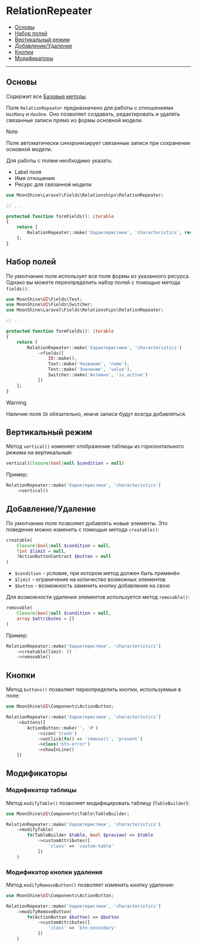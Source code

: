 # RelationRepeater

- [Основы](#basics)
- [Набор полей](#fields)
- [Вертикальный режим](#vertical)
- [Добавление/Удаление](#creatable-removable)
- [Кнопки](#buttons)
- [Модификаторы](#modify)

---

<a name="basics"></a>
## Основы

Содержит все [Базовые методы](/docs/{{version}}/fields/basic-methods).

Поле `RelationRepeater` предназначено для работы с отношениями `HasMany` и `HasOne`. Оно позволяет создавать, редактировать и удалять связанные записи прямо из формы основной модели.

> [!NOTE]
> Поле автоматически синхронизирует связанные записи при сохранении основной модели.

Для работы с полем необходимо указать:
- Label поля
- Имя отношения
- Ресурс для связанной модели

```php
use MoonShine\Laravel\Fields\Relationships\RelationRepeater;

// ...

protected function formFields(): iterable
{
    return [
        RelationRepeater::make('Характеристики', 'characteristics', resource: CharacteristicResource::class)
    ];
}
```

<a name="fields"></a>
## Набор полей

По умолчанию поле использует все поля формы из указанного ресурса. Однако вы можете переопределить набор полей с помощью метода `fields()`:

```php
use MoonShine\UI\Fields\Text;
use MoonShine\UI\Fields\Switcher;
use MoonShine\Laravel\Fields\Relationships\RelationRepeater;

// ...

protected function formFields(): iterable
{
    return [
        RelationRepeater::make('Характеристики', 'characteristics')
            ->fields([
                ID::make(),
                Text::make('Название', 'name'),
                Text::make('Значение', 'value'),
                Switcher::make('Активно', 'is_active')
            ])
    ];
}
```

> [!WARNING]
> Наличие поля `ID` обязательно, иначе записи будут всегда добавляться.

<a name="vertical"></a>
## Вертикальный режим

Метод `vertical()` изменяет отображение таблицы из горизонтального режима на вертикальный:

```php
vertical(Closure|bool|null $condition = null)
```

Пример:

```php
RelationRepeater::make('Характеристики', 'characteristics')
    ->vertical()
```

<a name="creatable-removable"></a>
## Добавление/Удаление

По умолчанию поле позволяет добавлять новые элементы. Это поведение можно изменить с помощью метода `creatable()`:

```php
creatable(
    Closure|bool|null $condition = null,
    ?int $limit = null,
    ?ActionButtonContract $button = null
)
```

- `$condition` - условие, при котором метод должен быть применён
- `$limit` - ограничение на количество возможных элементов
- `$button` - возможность заменить кнопку добавления на свою

Для возможности удаления элементов используется метод `removable()`:

```php
removable(
    Closure|bool|null $condition = null,
    array $attributes = []
)
```

Пример:

```php
RelationRepeater::make('Характеристики', 'characteristics')
    ->creatable(limit: 5)
    ->removable()
```

<a name="buttons"></a>
## Кнопки

Метод `buttons()` позволяет переопределить кнопки, используемые в поле:

```php
use MoonShine\UI\Components\ActionButton;

RelationRepeater::make('Характеристики', 'characteristics')
    ->buttons([
        ActionButton::make('', '#')
            ->icon('trash')
            ->onClick(fn() => 'remove()', 'prevent')
            ->class('btn-error')
            ->showInLine()
    ])
```

<a name="modify"></a>
## Модификаторы

### Модификатор таблицы

Метод `modifyTable()` позволяет модифицировать таблицу (`TableBuilder`):

```php
use MoonShine\UI\Components\Table\TableBuilder;

RelationRepeater::make('Характеристики', 'characteristics')
    ->modifyTable(
        fn(TableBuilder $table, bool $preview) => $table
            ->customAttributes([
                'class' => 'custom-table'
            ])
    )
```

### Модификатор кнопки удаления

Метод `modifyRemoveButton()` позволяет изменить кнопку удаления:

```php
use MoonShine\UI\Components\ActionButton;

RelationRepeater::make('Характеристики', 'characteristics')
    ->modifyRemoveButton(
        fn(ActionButton $button) => $button
            ->customAttributes([
                'class' => 'btn-secondary'
            ])
    )
```
